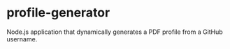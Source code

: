# profile-generator
Node.js application that dynamically generates a PDF profile from a GitHub username.
